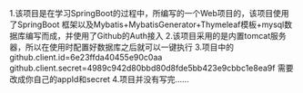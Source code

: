 1.该项目是在学习SpringBoot的过程中，所编写的一个Web项目的，该项目使用了SpringBoot
框架以及Mybatis+MybatisGenerator+Thymeleaf模板+mysql数据库编写而成，并使用了Github的Auth接入
2.该项目采用的是内置tomcat服务器，所以在使用时配置好数据库之后就可以一键执行
3.项目中的
github.client.id=6e23ffda40455e90c0aa
github.client.secret=4989c942d80bbd80d8fde5bb423e9cbbc1e8ea9f
需要改成你自己的appId和secret
4.项目并没有写完......